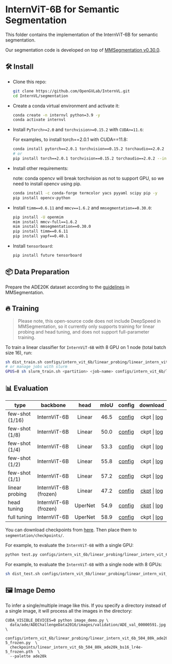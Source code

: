# InternViT-6B for Semantic Segmentation

This folder contains the implementation of the InternViT-6B for semantic segmentation.

Our segmentation code is developed on top of [MMSegmentation v0.30.0](https://github.com/open-mmlab/mmsegmentation/tree/v0.30.0).

## 🛠️ Install

- Clone this repo:

  ```bash
  git clone https://github.com/OpenGVLab/InternVL.git
  cd InternVL/segmentation
  ```

- Create a conda virtual environment and activate it:

  ```bash
  conda create -n internvl python=3.9 -y
  conda activate internvl
  ```

- Install `PyTorch>=2.0` and `torchvision>=0.15.2` with `CUDA>=11.6`:

  For examples, to install torch==2.0.1 with CUDA==11.8:

  ```bash
  conda install pytorch==2.0.1 torchvision==0.15.2 torchaudio==2.0.2 pytorch-cuda=11.8 -c pytorch -c nvidia
  # or
  pip install torch==2.0.1 torchvision==0.15.2 torchaudio==2.0.2 --index-url https://download.pytorch.org/whl/cu118
  ```

- Install other requirements:

  note: conda opencv will break torchvision as not to support GPU, so we need to install opencv using pip.

  ```bash
  conda install -c conda-forge termcolor yacs pyyaml scipy pip -y
  pip install opencv-python
  ```

- Install `timm==0.6.11` and `mmcv==1.6.2` and `mmsegmentation==0.30.0`:

  ```bash
  pip install -U openmim
  mim install mmcv-full==1.6.2
  mim install mmsegmentation==0.30.0
  pip install timm==0.6.11
  pip install yapf==0.40.1
  ```

- Install `tensorboard`:

  ```bash
  pip install future tensorboard
  ```

## 📦 Data Preparation

Prepare the ADE20K dataset according to the [guidelines](https://github.com/open-mmlab/mmsegmentation/blob/master/docs/en/dataset_prepare.md#prepare-datasets) in MMSegmentation.

## 🔥 Training

> Please note, this open-source code does not include DeepSpeed in MMSegmentation, so it currently only supports training for linear probing and head tuning, and does not support full-parameter training.

To train a linear classifier for `InternViT-6B` with 8 GPU on 1 node (total batch size 16), run:

```bash
sh dist_train.sh configs/intern_vit_6b/linear_probing/linear_intern_vit_6b_504_80k_ade20k_bs16_lr4e-5_frozen.py 8
# or manage jobs with slurm
GPUS=8 sh slurm_train.sh <partition> <job-name> configs/intern_vit_6b/linear_probing/linear_intern_vit_6b_504_80k_ade20k_bs16_lr4e-5_frozen.py
```

## 📊 Evaluation

| type            | backbone              |  head   | mIoU |                                                   config                                                   |                                                                                                                      download                                                                                                                       |
| --------------- | --------------------- | :-----: | :--: | :--------------------------------------------------------------------------------------------------------: | :-------------------------------------------------------------------------------------------------------------------------------------------------------------------------------------------------------------------------------------------------: |
| few-shot (1/16) | InternViT-6B          | Linear  | 46.5 |     [config](./configs/intern_vit_6b/few_shot/linear_intern_vit_6b_504_5k_ade20k_bs16_lr4e-5_1of16.py)     |                                                             ckpt \| [log](https://huggingface.co/OpenGVLab/InternVL/raw/main/linear_intern_vit_6b_504_5k_ade20k_bs16_lr4e-5_1of16.log)                                                              |
| few-shot (1/8)  | InternViT-6B          | Linear  | 50.0 |     [config](./configs/intern_vit_6b/few_shot/linear_intern_vit_6b_504_10k_ade20k_bs16_lr4e-5_1of8.py)     |                                                             ckpt \| [log](https://huggingface.co/OpenGVLab/InternVL/raw/main/linear_intern_vit_6b_504_10k_ade20k_bs16_lr4e-5_1of8.log)                                                              |
| few-shot (1/4)  | InternViT-6B          | Linear  | 53.3 |     [config](./configs/intern_vit_6b/few_shot/linear_intern_vit_6b_504_20k_ade20k_bs16_lr4e-5_1of4.py)     |                                                             ckpt \| [log](https://huggingface.co/OpenGVLab/InternVL/raw/main/linear_intern_vit_6b_504_20k_ade20k_bs16_lr4e-5_1of4.log)                                                              |
| few-shot (1/2)  | InternViT-6B          | Linear  | 55.8 |     [config](./configs/intern_vit_6b/few_shot/linear_intern_vit_6b_504_40k_ade20k_bs16_lr4e-5_1of2.py)     |                                                             ckpt \| [log](https://huggingface.co/OpenGVLab/InternVL/raw/main/linear_intern_vit_6b_504_40k_ade20k_bs16_lr4e-5_1of2.log)                                                              |
| few-shot (1/1)  | InternViT-6B          | Linear  | 57.2 |     [config](./configs/intern_vit_6b/few_shot/linear_intern_vit_6b_504_80k_ade20k_bs16_lr4e-5_1of1.py)     |                                                             ckpt \| [log](https://huggingface.co/OpenGVLab/InternVL/raw/main/linear_intern_vit_6b_504_80k_ade20k_bs16_lr4e-5_1of1.log)                                                              |
| linear probing  | InternViT-6B (frozen) | Linear  | 47.2 | [config](./configs/intern_vit_6b/linear_probing/linear_intern_vit_6b_504_80k_ade20k_bs16_lr4e-5_frozen.py) |  [ckpt](https://huggingface.co/OpenGVLab/InternVL/resolve/main/linear_intern_vit_6b_504_80k_ade20k_bs16_lr4e-5_frozen.pth) \| [log](https://huggingface.co/OpenGVLab/InternVL/raw/main/linear_intern_vit_6b_504_80k_ade20k_bs16_lr4e-5_frozen.log)  |
| head tuning     | InternViT-6B (frozen) | UperNet | 54.9 |  [config](./configs/intern_vit_6b/head_tuning/upernet_intern_vit_6b_504_80k_ade20k_bs16_lr4e-5_frozen.py)  | [ckpt](https://huggingface.co/OpenGVLab/InternVL/resolve/main/upernet_intern_vit_6b_504_80k_ade20k_bs16_lr4e-5_frozen.pth) \| [log](https://huggingface.co/OpenGVLab/InternVL/raw/main/upernet_intern_vit_6b_504_80k_ade20k_bs16_lr4e-5_frozen.log) |
| full tuning     | InternViT-6B          | UperNet | 58.9 |     [config](./configs/intern_vit_6b/full_tuning/upernet_intern_vit_6b_504_80k_ade20k_bs16_lr4e-5.py)      |                                                               ckpt \| [log](https://huggingface.co/OpenGVLab/InternVL/raw/main/upernet_intern_vit_6b_504_80k_ade20k_bs16_lr4e-5.log)                                                                |

You can download checkpoints from [here](https://huggingface.co/OpenGVLab/InternVL/tree/main). Then place them to `segmentation/checkpoints/`.

For example, to evaluate the `InternViT-6B` with a single GPU:

```bash
python test.py configs/intern_vit_6b/linear_probing/linear_intern_vit_6b_504_80k_ade20k_bs16_lr4e-5_frozen.py checkpoints/linear_intern_vit_6b_504_80k_ade20k_bs16_lr4e-5_frozen.pth --eval mIoU
```

For example, to evaluate the `InternViT-6B` with a single node with 8 GPUs:

```bash
sh dist_test.sh configs/intern_vit_6b/linear_probing/linear_intern_vit_6b_504_80k_ade20k_bs16_lr4e-5_frozen.py checkpoints/linear_intern_vit_6b_504_80k_ade20k_bs16_lr4e-5_frozen.pth 8 --eval mIoU
```

## 🖼️ Image Demo

To infer a single/multiple image like this.
If you specify a directory instead of a single image, it will process all the images in the directory:

```
CUDA_VISIBLE_DEVICES=0 python image_demo.py \
  data/ade/ADEChallengeData2016/images/validation/ADE_val_00000591.jpg \
  configs/intern_vit_6b/linear_probing/linear_intern_vit_6b_504_80k_ade20k_bs16_lr4e-5_frozen.py  \
  checkpoints/linear_intern_vit_6b_504_80k_ade20k_bs16_lr4e-5_frozen.pth  \
  --palette ade20k
```

